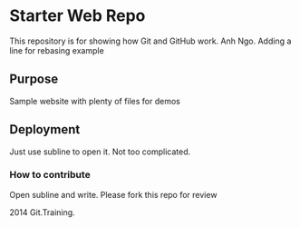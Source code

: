 # Starter Web Repo

This repository is for showing how Git and GitHub work. Anh Ngo. Adding a line for rebasing example

## Purpose

Sample website with plenty of files for demos

## Deployment 

Just use subline to open it. Not too complicated.

### How to contribute

Open subline and write. Please fork this repo for review

2014 Git.Training.
